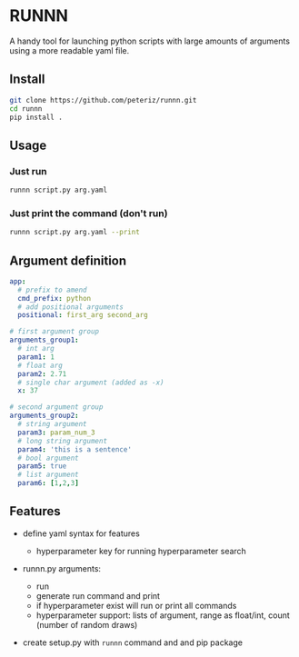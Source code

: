 # RUNNN

A handy tool for launching python scripts with large amounts of arguments using a more readable yaml file.

## Install

```bash
git clone https://github.com/peteriz/runnn.git
cd runnn
pip install .
```

## Usage

### Just run

```bash
runnn script.py arg.yaml
```

### Just print the command (don't run)

```bash
runnn script.py arg.yaml --print
```

## Argument definition

```yaml
app:
  # prefix to amend
  cmd_prefix: python
  # add positional arguments
  positional: first_arg second_arg

# first argument group
arguments_group1:
  # int arg
  param1: 1
  # float arg
  param2: 2.71
  # single char argument (added as -x)
  x: 37

# second argument group
arguments_group2:
  # string argument
  param3: param_num_3
  # long string argument
  param4: 'this is a sentence'
  # bool argument
  param5: true
  # list argument
  param6: [1,2,3]
```

## Features

- define yaml syntax for features
  - hyperparameter key for running hyperparameter search

- runnn.py arguments:
  - run
  - generate run command and print
  - if hyperparameter exist will run or print all commands
  - hyperparameter support: lists of argument, range as float/int, count (number of random draws)

- create setup.py with `runnn` command and and pip package
